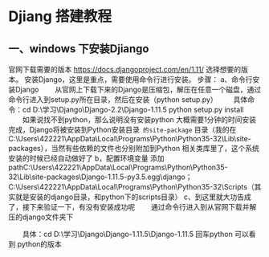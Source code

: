 # Djiang 搭建教程
## 一、windows 下安装Djiango
官网下载需要的版本 https://docs.djangoproject.com/en/1.11/
选择想要的版本。
安装Django，这里是重点，需要使用命令行进行安装。
步骤：
a、命令行安装Django 
　　从官网上下载下来的Django是压缩包，解压在任意一个磁盘，通过命令行进入到setup.py所在目录，然后在安装（python setup.py）
　　具体命令：cd D:\学习\Django\Django-2.2\Django-1.11.5  python setup.py install
　　如果说找不到python，那么说明没有安装python
   大概需要1分钟的时间安装完成，Django将被安装到Python安装目录`` 的site-package`` 目录（我的在C:\Users\422221\AppData\Local\Programs\Python\Python35-32\Lib\site-packages），当然有些依赖的文件也分别附加到Python 相关类库里了，这个系统安装的时候已经自动做好了
b，配置环境变量
添加pathC:\Users\422221\AppData\Local\Programs\Python\Python35-32\Lib\site-packages\Django-1.11.5-py3.5.egg\django；C:\Users\422221\AppData\Local\Programs\Python\Python35-32\Scripts（其实就是安装的django目录，和python下的scripts目录）
c、到这里就大功告成了，接下来验证一下，有没有安装成功呢
　　通过命令行进入到从官网下载并解压的django文件夹下

　　具体：cd D:\学习\Django\Django-1.11.5\Django-1.11.5 回车python 可以看到 python的版本
